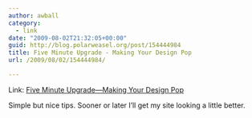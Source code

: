 ```yaml
---
author: awball
category:
  - link
date: "2009-08-02T21:32:05+00:00"
guid: http://blog.polarweasel.org/post/154444984
title: Five Minute Upgrade - Making Your Design Pop
url: /2009/08/02/154444984/

---
```

Link: [Five Minute Upgrade&mdash;Making Your Design Pop](http://buildinternet.com/2009/06/five-minute-upgrade-making-your-design-pop/)

Simple but nice tips. Sooner or later I’ll get my site looking a little better.
